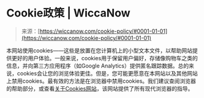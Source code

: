 <!--yml

分类：未分类

日期：2024年06月12日 20:04:51

-->

# Cookie政策 | WiccaNow

> 来源：[https://wiccanow.com/cookie-policy/#0001-01-01](https://wiccanow.com/cookie-policy/#0001-01-01)

本网站使用cookies——这些是放置在您计算机上的小型文本文件，以帮助网站提供更好的用户体验。一般来说，cookies用于保留用户偏好，存储像购物车之类的信息，并向第三方应用程序（如Google Analytics）提供匿名跟踪数据。总的来说，cookies会让您的浏览体验更佳。但是，您可能更愿意在本网站以及其他网站上禁用cookies。最有效的方法是在浏览器中禁用cookies。我们建议查阅浏览器的帮助部分，或查看[关于Cookies网站](https://aboutcookies.org.uk/)，该网站提供了所有现代浏览器的指导。
